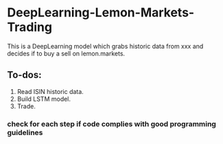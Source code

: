 # DeepLearning-Lemon-Markets-Trading

This is a DeepLearning model which grabs historic data from xxx and decides if to buy a sell on lemon.markets.

## To-dos:

1. Read ISIN historic data.
2. Build LSTM model.
3. Trade.

### check for each step if code complies with good programming guidelines